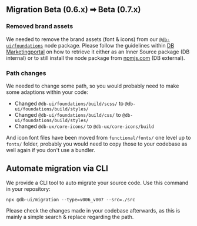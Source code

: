 <!--
SPDX-FileCopyrightText: 2025 DB Systel GmbH

SPDX-License-Identifier: Apache-2.0
-->

## Migration Beta (0.6.x) ➡ Beta (0.7.x)

### Removed brand assets

We needed to remove the brand assets (font & icons) from our [`@db-ui/foundations`](https://www.npmjs.com/package/@db-ui/foundations) node package. Please follow the guidelines within [DB Marketingportal](https://marketingportal.extranet.deutschebahn.com/marketingportal/Design-Anwendungen/db-ux-design-system/resources/db-theme) on how to retrieve it either as an Inner Source package (DB internal) or to still install the node package from [npmjs.com](https://www.npmjs.com/package/@db-ux/db-theme) (DB external).

### Path changes

We needed to change some path, so you would probably need to make some adaptions within your code:
- Changed `@db-ui/foundations/build/scss/` to `@db-ui/foundations/build/styles/`
- Changed `@db-ui/foundations/build/css/` to `@db-ui/foundations/build/styles/`
- Changed `@db-ux/core-icons/` to `@db-ux/core-icons/build`

And icon font files have been moved from `functional/fonts/` one level up to `fonts/` folder, probably you would need to copy those to your codebase as well again if you don't use a bundler.

## Automate migration via CLI

We provide a CLI tool to auto migrate your source code. Use this command in your repository:

```shell
npx @db-ui/migration --type=v006_v007 --src=./src
```

Please check the changes made in your codebase afterwards, as this is mainly a simple search & replace regarding the path.
